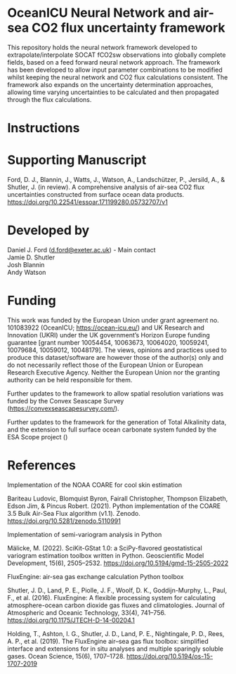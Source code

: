 # OceanICU Neural Network and air-sea CO2 flux uncertainty framework

This repository holds the neural network framework developed to extrapolate/interpolate SOCAT fCO2sw observations into globally complete fields, based
on a feed forward neural network approach.
The framework has been developed to allow input parameter combinations to be modified whilst keeping the neural network and CO2 flux calculations
consistent. The framework also expands on the uncertainty determination approaches, allowing time varying uncertainties to be calculated and then
propagated through the flux calculations.

# Instructions

# Supporting Manuscript

Ford, D. J., Blannin, J., Watts, J., Watson, A., Landschützer, P., Jersild, A., & Shutler, J. (in review). A comprehensive analysis of air-sea CO2 flux uncertainties constructed from surface ocean data products. https://doi.org/10.22541/essoar.171199280.05732707/v1

# Developed by
Daniel J. Ford (d.ford@exeter.ac.uk) - Main contact  
Jamie D. Shutler  
Josh Blannin  
Andy Watson  

# Funding
This work was funded by the European Union under grant agreement no. 101083922 (OceanICU; https://ocean-icu.eu/) and UK Research and Innovation (UKRI) under the UK government’s Horizon Europe funding guarantee [grant number 10054454, 10063673, 10064020, 10059241, 10079684, 10059012, 10048179]. The views, opinions and practices used to produce this dataset/software are however those of the author(s) only and do not necessarily reflect those of the European Union or European Research Executive Agency. Neither the European Union nor the granting authority can be held responsible for them.

Further updates to the framework to allow spatial resolution variations was funded by the Convex Seascape Survey (https://convexseascapesurvey.com/).

Further updates to the framework for the generation of Total Alkalinity data, and the extension to full surface ocean carbonate system funded by the ESA Scope project ()

# References
Implementation of the NOAA COARE for cool skin estimation

Bariteau Ludovic, Blomquist Byron, Fairall Christopher, Thompson Elizabeth, Edson Jim, & Pincus Robert. (2021). Python implementation of the COARE 3.5 Bulk Air-Sea Flux algorithm (v1.1). Zenodo. https://doi.org/10.5281/zenodo.5110991

Implementation of semi-variogram analysis in Python

Mälicke, M. (2022). SciKit-GStat 1.0: a SciPy-flavored geostatistical variogram estimation toolbox written in Python. Geoscientific Model Development, 15(6), 2505–2532. https://doi.org/10.5194/gmd-15-2505-2022

FluxEngine: air-sea gas exchange calculation Python toolbox

Shutler, J. D., Land, P. E., Piolle, J. F., Woolf, D. K., Goddijn-Murphy, L., Paul, F., et al. (2016). FluxEngine: A flexible processing system for calculating atmosphere-ocean carbon dioxide gas fluxes and climatologies. Journal of Atmospheric and Oceanic Technology, 33(4), 741–756. https://doi.org/10.1175/JTECH-D-14-00204.1

Holding, T., Ashton, I. G., Shutler, J. D., Land, P. E., Nightingale, P. D., Rees, A. P., et al. (2019). The FluxEngine air–sea gas flux toolbox: simplified interface and extensions for in situ analyses and multiple sparingly soluble gases. Ocean Science, 15(6), 1707–1728. https://doi.org/10.5194/os-15-1707-2019
